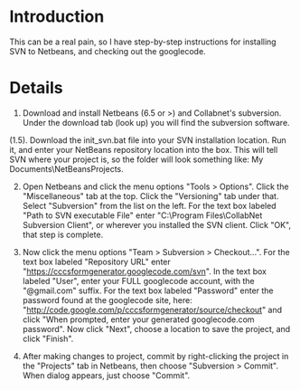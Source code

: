 # Introduction #

This can be a real pain, so I have step-by-step instructions for installing SVN to Netbeans, and checking out the googlecode.


# Details #

1. Download and install Netbeans (6.5 or >) and Collabnet's subversion. Under the download tab (look up) you will find the subversion software.

(1.5). Download the init\_svn.bat file into your SVN installation location. Run it, and enter your NetBeans repository location into the box. This will tell SVN where your project is, so the folder will look something like: My Documents\NetBeansProjects.

2. Open Netbeans and click the menu options "Tools > Options". Click the "Miscellaneous" tab at the top. Click the "Versioning" tab under that. Select "Subversion" from the list on the left. For the text box labeled "Path to SVN executable File" enter "C:\Program Files\CollabNet Subversion Client", or wherever you installed the SVN client. Click "OK", that step is complete.

3. Now click the menu options "Team > Subversion > Checkout...". For the text box labeled "Repository URL" enter "https://cccsformgenerator.googlecode.com/svn". In the text box labeled "User", enter your FULL googlecode account, with the "@gmail.com" suffix. For the text box labeled "Password" enter the password found at the googlecode site, here: "http://code.google.com/p/cccsformgenerator/source/checkout" and click "When prompted, enter your generated googlecode.com password". Now click "Next", choose a location to save the project, and click "Finish".

4. After making changes to project, commit by right-clicking the project in the "Projects" tab in Netbeans, then choose "Subversion > Commit". When dialog appears, just choose "Commit".